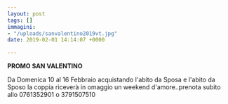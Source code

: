 ```yaml
---
layout: post
tags: []
immagini:
- "/uploads/sanvalentino2019vt.jpg"
date: 2019-02-01 14:14:07 +0000

---
```

**PROMO SAN VALENTINO**

Da Domenica 10 al 16 Febbraio acquistando l'abito da Sposa e l'abito da Sposo la coppia riceverà in omaggio un weekend d'amore..prenota subito allo 0761352901 o 3791507510  